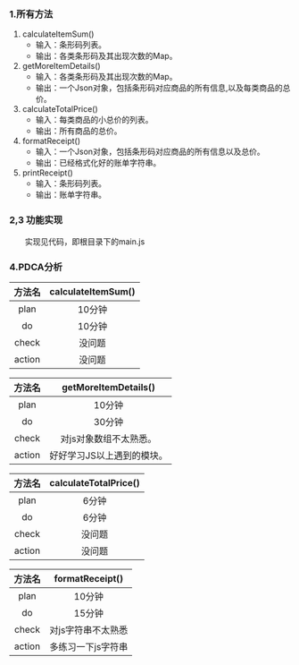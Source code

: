 

### 1.所有方法

1. calculateItemSum()
   - 输入：条形码列表。
   - 输出：各类条形码及其出现次数的Map。
2. getMoreItemDetails()
   - 输入：各类条形码及其出现次数的Map。
   - 输出：一个Json对象，包括条形码对应商品的所有信息,以及每类商品的总价。
3. calculateTotalPrice()
   - 输入：每类商品的小总价的列表。
   - 输出：所有商品的总价。
4. formatReceipt()
   - 输入：一个Json对象，包括条形码对应商品的所有信息以及总价。
   - 输出：已经格式化好的账单字符串。
5. printReceipt()   
   - 输入：条形码列表。
   - 输出：账单字符串。
### 2,3 功能实现

&emsp;&emsp;实现见代码，即根目录下的main.js

### 4.PDCA分析

| 方法名 | calculateItemSum() |
| :----: | :-------------: |
|  plan  |     10分钟      |
|   do   |     10分钟      |
| check  |     没问题      |
| action |     没问题      |

| 方法名 |                         getMoreItemDetails()                          |
| :----: | :----------------------------------------------------------: |
|  plan  |                            10分钟                            |
|   do   |                            30分钟                            |
| check  | 对js对象数组不太熟悉。 |
| action |                  好好学习JS以上遇到的模块。                  |


| 方法名 | calculateTotalPrice() |
| :----: | :--------------------: |
|  plan  |         6分钟          |
|   do   |         6分钟          |
| check  |         没问题         |
| action |         没问题         |

| 方法名 |                       formatReceipt()                        |
| :----: | :----------------------------------------------------------: |
|  plan  |                            10分钟                            |
|   do   |                            15分钟                            |
| check  |  对js字符串不太熟悉 |
| action |                            多练习一下js字符串                 |
